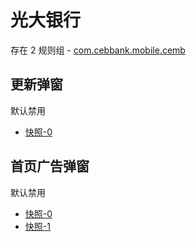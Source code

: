 # 光大银行

存在 2 规则组 - [com.cebbank.mobile.cemb](/src/apps/com.cebbank.mobile.cemb.ts)

## 更新弹窗

默认禁用

- [快照-0](https://i.gkd.li/import/12727241)

## 首页广告弹窗

默认禁用

- [快照-0](https://i.gkd.li/import/12727248)
- [快照-1](https://i.gkd.li/import/13471080)
